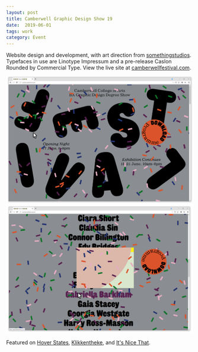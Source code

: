 ```yaml
---
layout: post
title: Camberwell Graphic Design Show 19
date:  2019-06-01
tags: work
category: Event
---
```


Website design and development, with art direction from [somethingstudios](https://www.instagram.com/somethingstudios____/). Typefaces in use are Linotype Impressum and a pre-release Caslon Rounded by Commercial Type. View the live site at [camberwellfestival.com](http://camberwellfestival.com/).

![Camberwell 19 Website Screenshot](/assets/camberwell-19-1.png)
![Camberwell 19 Website Screenshot](/assets/camberwell-19-2.png)

Featured on [Hover States](https://hoverstat.es/features/camberwell-festival), [Klikkentheke](https://klikkentheke.com/websites/camberwell-festival/), and [It's Nice That](https://www.itsnicethat.com/articles/double-click-back-to-school-digital-211019).

